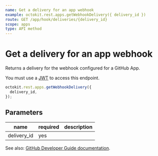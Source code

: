 ```yaml
---
name: Get a delivery for an app webhook
example: octokit.rest.apps.getWebhookDelivery({ delivery_id })
route: GET /app/hook/deliveries/{delivery_id}
scope: apps
type: API method
---
```


# Get a delivery for an app webhook

Returns a delivery for the webhook configured for a GitHub App.

You must use a [JWT](https://docs.github.com/apps/building-github-apps/authenticating-with-github-apps/#authenticating-as-a-github-app) to access this endpoint.

```js
octokit.rest.apps.getWebhookDelivery({
  delivery_id,
});
```

## Parameters

<table>
  <thead>
    <tr>
      <th>name</th>
      <th>required</th>
      <th>description</th>
    </tr>
  </thead>
  <tbody>
    <tr><td>delivery_id</td><td>yes</td><td>

</td></tr>
  </tbody>
</table>

See also: [GitHub Developer Guide documentation](https://docs.github.com/rest/apps/webhooks#get-a-delivery-for-an-app-webhook).
